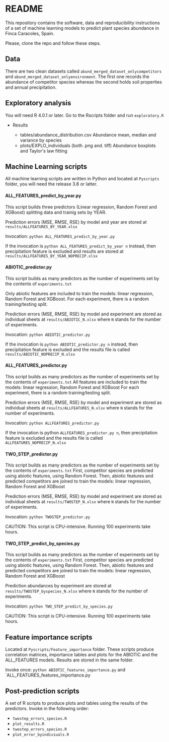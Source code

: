 # README #

This repository contains the software, data and reproducibility instructions of a set of machine learning models to predict plant species abundance in Finca Caracoles, Spain.

Please, clone the repo and follow these steps.

## Data

There are two clean datasets called `abund_merged_dataset_onlycompetitors` and `abund_merged_dataset_onlyenvironment`. The first one records the abundance of competitor species whereas the second holds soil properties and annual precipitation.

## Exploratory analysis

You will need R 4.0.1 or later. Go to the Rscripts folder and run `exploratory.R`

- Results 

  * tables/abundance_distribution.csv   Abundance mean, median and variance by species
  * plots/EXPLO_individuals (both .png and. tiff) Abundance boxplots and Taylor's law fitting


## Machine Learning scripts

All machine learning scripts are written in Python and located at `Pyscripts` folder, you will need the release 3.8 or latter.

#### ALL_FEATURES_predict_by_year.py

This script builds three predictors (Linear regression, Random Forest and XGBoost) splitting data and trainig sets by YEAR.

Prediction errors (MSE, RMSE, RSE)  by model and year are stored at `results/ALLFEATURES_BY_YEAR.xlsx`

Invocation: `python ALL_FEATURES_predict_by_year.py`

If the invocation is `python ALL_FEATURES_predict_by_year n` instead,  then precipitation feature is excluded and results are stored at `results/ALLFEATURES_BY_YEAR_NOPRECIP.xlsx`

#### ABIOTIC_predictor.py

This script builds as many predictors as the number of experiments set by the contents of `experiments.txt`

Only abiotic features are included to train the models: linear regression, Random Forest and XGBoost. For each experiment, there is a random training/testing split.

Prediction errors (MSE, RMSE, RSE) by model and experiment are stored as individual sheets at 
`results/ABIOTIC_N.xlsx` where `N` stands for the number of experiments. 

Invocation: `python ABIOTIC_predictor.py`

If the invocation is `python ABIOTIC_predictor.py n` instead, then precipitation feature is excluded and the results
file is called `results/ABIOTIC_NOPRECIP_N.xlsx`

#### ALL_FEATURES_predictor.py

This script builds as many predictors as the number of experiments set by the contents of `experiments.txt`
All features are included to train the models: linear regression, Random Forest and XGBoost
For each experiment, there is a random training/testing split.

Prediction errors (MSE, RMSE, RSE) by model and experiment are stored as individual sheets at 
`results/ALLFEATURES_N.xlsx` where `N` stands for the number of experiments. 

Invocation: `python ALLFEATURES_predictor.py`

If the invocation is python `ALLFEATURES_predictor.py n`, then precipitation feature is excluded and the results
file is called `ALLFEATURES_NOPRECIP_N.xlsx`

#### TWO_STEP_predictor.py

This script builds as many predictors as the number of experiments set by the contents of `experiments.txt`
First, competitor species are predicted using abiotic features, using Random Forest. Then,
abiotic features and predicted competitors are joined to train the models: linear regression, Random Forest and XGBoost

Prediction errors (MSE, RMSE, RSE) by model and experiment are stored as individual sheets at 
`results/TWOSTEP_N.xlsx` where `N` stands for the number of experiments. 

Invocation: `python TWOSTEP_predictor.py`

CAUTION: This script is CPU-intensive. Running 100 experiments take hours.

#### TWO_STEP_predict_by_species.py

This script builds as many predictors as the number of experiments set by the contents of `experiments.txt`
First, competitor species are predicted using abiotic features, using Random Forest. Then,
abiotic features and predicted competitors are joined to train the models: linear regression, Random Forest and XGBoost

Prediction abundances by experiment are stored at `results/TWOSTEP_byspecies_N.xlsx` where `N` stands for the number of experiments. 

Invocation: `python TWO_STEP_predict_by_species.py`

CAUTION: This script is CPU-intensive. Running 100 experiments take hours.


## Feature importance scripts

Located at `Pyscripts/Feature_importance` folder. These scripts produce correlation matrices, importance tables and plots for the ABIOTIC and the ALL_FEATURES models. Results are stored in the same folder.

Invoke once: `python ABIOTIC_features_importance.py` and `ALL_FEATURES_features_importance.py

## Post-prediction scripts

A set of R scripts to produce plots and tables using the results of the predictors.
Invoke in the following order:

* `twostep_errors_species.R`
* `plot_results.R`
* `twostep_errors_species.R`
* `plot_error_byindiviuals.R`
